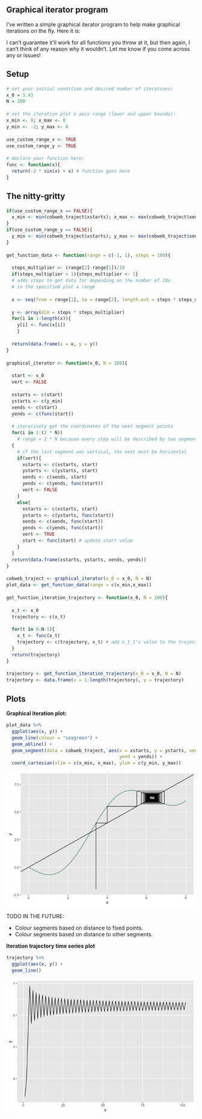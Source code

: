 ## Graphical iterator program

I’ve written a simple graphical iterator program to help make graphical
iterations on the fly. Here it is:

I can’t guarantee it’ll work for all functions you throw at it, but then
again, I can’t think of any reason why it wouldn’t. Let me know if you
come across any or issues!

## Setup

``` r
# set your initial condition and desired number of iterations:
x_0 = 3.43
N = 100

# set the iteration plot x axis range (lower and upper bounds):
x_min <- 0; x_max <- 8
y_min <- -2; y_max <- 8

use_custom_range_x <- TRUE
use_custom_range_y <- TRUE

# declare your function here:
func <- function(x){
  return(-2 * sin(x) + x) # function goes here
}
```

## The nitty-gritty

``` r
if(use_custom_range_x == FALSE){
  x_min <- min(cobweb_traject$xstarts); x_max <- max(cobweb_traject$xends)
}
if(use_custom_range_y == FALSE){
  y_min <- min(cobweb_traject$xstarts); y_max <- max(cobweb_traject$xends)
}

get_function_data <- function(range = c(-1, 1), steps = 100){
  
  steps_multiplier <- (range[2]-range[1])/10 
  if(steps_multiplier < 1){steps_multiplier <- 1}
  # adds steps to get data for depending on the number of 10s 
  # in the specified plot x range
  
  x <- seq(from = range[1], to = range[2], length.out = steps * steps_multiplier)
  
  y <- array(dim = steps * steps_multiplier) 
  for(i in 1:length(x)){
    y[i] <- func(x[i])
    } 
  
  return(data.frame(x = x, y = y))
}

graphical_iterator <- function(x_0, N = 100){ 
  
  start <- x_0 
  vert <- FALSE 
  
  xstarts <- c(start)
  ystarts <- c(y_min)
  xends <- c(start)
  yends <- c(func(start)) 
  
  # iteratively get the coordinates of the next segment points
  for(i in 1:(2 * N)) 
    # range = 2 * N because every step will be described by two segments
  {
    # if the last segment was vertical, the next must be horizontal
    if(vert){
      xstarts <- c(xstarts, start)
      ystarts <- c(ystarts, start)
      xends <- c(xends, start)
      yends <- c(yends, func(start)) 
      vert <- FALSE
    }
    else{
      xstarts <- c(xstarts, start)
      ystarts <- c(ystarts, func(start)) 
      xends <- c(xends, func(start)) 
      yends <- c(yends, func(start)) 
      vert <- TRUE
      start <- func(start) # update start value
    }
  }
  return(data.frame(xstarts, ystarts, xends, yends))
}

cobweb_traject <- graphical_iterator(x_0 = x_0, N = N)
plot_data <- get_function_data(range = c(x_min,x_max))

get_function_iteration_trajectory <- function(x_0, N = 100){
  
  x_t <- x_0
  trajectory <- c(x_t)
  
  for(t in 0:N-1){
    x_t <- func(x_t)
    trajectory <- c(trajectory, x_t) # add x_t_1's value to the trajectory vector
  }
  return(trajectory)
}

trajectory <- get_function_iteration_trajectory(x_0 = x_0, N = N)
trajectory <- data.frame(x = 1:length(trajectory), y = trajectory)
```

## Plots

**Graphical iteration plot:**

``` r
plot_data %>% 
  ggplot(aes(x, y)) +
  geom_line(colour = "seagreen") +
  geom_abline() + 
  geom_segment(data = cobweb_traject, aes(x = xstarts, y = ystarts, xend = xends, 
                                          yend = yends)) +
  coord_cartesian(xlim = c(x_min, x_max), ylim = c(y_min, y_max)) 
```

![](Graphical-iterator_files/figure-gfm/unnamed-chunk-3-1.png)<!-- -->

TODO IN THE FUTURE:

-   Colour segments based on distance to fixed points.
-   Colour segments based on distance to other segments.

**Iteration trajectory time series plot**

``` r
trajectory %>% 
  ggplot(aes(x, y)) +
  geom_line()
```

![](Graphical-iterator_files/figure-gfm/unnamed-chunk-4-1.png)<!-- -->
